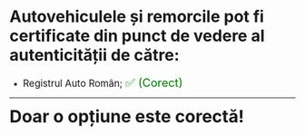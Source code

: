 # Autovehiculele și remorcile pot fi certificate din punct de vedere al autenticității de către:

- <span style="font-size: larger;">Registrul Auto Român; <span style="color: green; font-size: larger;">✅ (Corect)</span></span>

---

<span style="font-size: 30px; font-weight: bold;">**Doar o opțiune este corectă!**</span>